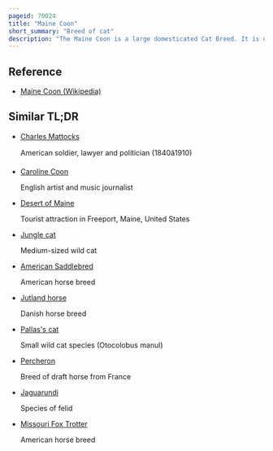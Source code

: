```yaml
---
pageid: 70024
title: "Maine Coon"
short_summary: "Breed of cat"
description: "The Maine Coon is a large domesticated Cat Breed. It is one of the oldest natural Breeds in north America. The Breed originated in the us. S. State of Maine, where it is the official State Cat."
---
```


## Reference

- [Maine Coon (Wikipedia)](https://en.wikipedia.org/?curid=70024)

## Similar TL;DR

- [Charles Mattocks](/tldr/en/charles-mattocks)

  American soldier, lawyer and politician (1840â1910)

- [Caroline Coon](/tldr/en/caroline-coon)

  English artist and music journalist

- [Desert of Maine](/tldr/en/desert-of-maine)

  Tourist attraction in Freeport, Maine, United States

- [Jungle cat](/tldr/en/jungle-cat)

  Medium-sized wild cat

- [American Saddlebred](/tldr/en/american-saddlebred)

  American horse breed

- [Jutland horse](/tldr/en/jutland-horse)

  Danish horse breed

- [Pallas's cat](/tldr/en/pallass-cat)

  Small wild cat species (Otocolobus manul)

- [Percheron](/tldr/en/percheron)

  Breed of draft horse from France

- [Jaguarundi](/tldr/en/jaguarundi)

  Species of felid

- [Missouri Fox Trotter](/tldr/en/missouri-fox-trotter)

  American horse breed
